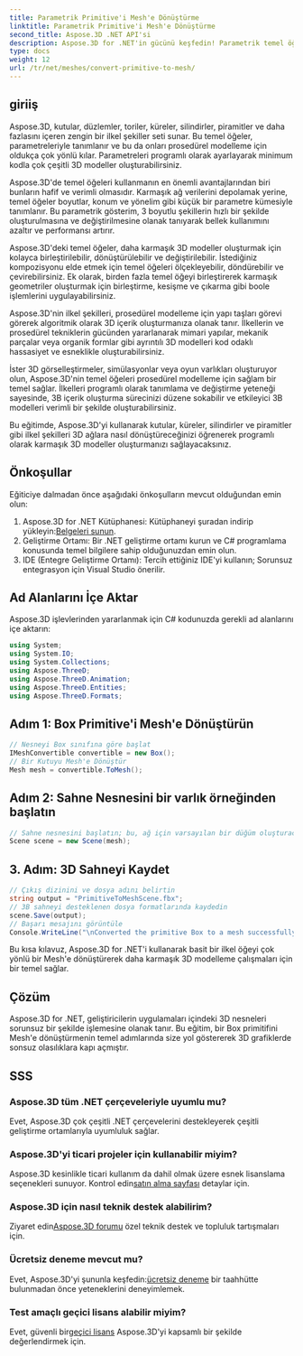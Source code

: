 ```yaml
---
title: Parametrik Primitive'i Mesh'e Dönüştürme
linktitle: Parametrik Primitive'i Mesh'e Dönüştürme
second_title: Aspose.3D .NET API'si
description: Aspose.3D for .NET'in gücünü keşfedin! Parametrik temel öğeleri zahmetsizce çok yönlü Mesh'e dönüştürün. 3D grafik oyununuzu bugün yükseltin.
type: docs
weight: 12
url: /tr/net/meshes/convert-primitive-to-mesh/
---
```

## giriiş

Aspose.3D, kutular, düzlemler, toriler, küreler, silindirler, piramitler ve daha fazlasını içeren zengin bir ilkel şekiller seti sunar. Bu temel öğeler, parametreleriyle tanımlanır ve bu da onları prosedürel modelleme için oldukça çok yönlü kılar. Parametreleri programlı olarak ayarlayarak minimum kodla çok çeşitli 3D modeller oluşturabilirsiniz.

Aspose.3D'de temel öğeleri kullanmanın en önemli avantajlarından biri bunların hafif ve verimli olmasıdır. Karmaşık ağ verilerini depolamak yerine, temel öğeler boyutlar, konum ve yönelim gibi küçük bir parametre kümesiyle tanımlanır. Bu parametrik gösterim, 3 boyutlu şekillerin hızlı bir şekilde oluşturulmasına ve değiştirilmesine olanak tanıyarak bellek kullanımını azaltır ve performansı artırır.

Aspose.3D'deki temel öğeler, daha karmaşık 3D modeller oluşturmak için kolayca birleştirilebilir, dönüştürülebilir ve değiştirilebilir. İstediğiniz kompozisyonu elde etmek için temel öğeleri ölçekleyebilir, döndürebilir ve çevirebilirsiniz. Ek olarak, birden fazla temel öğeyi birleştirerek karmaşık geometriler oluşturmak için birleştirme, kesişme ve çıkarma gibi boole işlemlerini uygulayabilirsiniz.

Aspose.3D'nin ilkel şekilleri, prosedürel modelleme için yapı taşları görevi görerek algoritmik olarak 3D içerik oluşturmanıza olanak tanır. İlkellerin ve prosedürel tekniklerin gücünden yararlanarak mimari yapılar, mekanik parçalar veya organik formlar gibi ayrıntılı 3D modelleri kod odaklı hassasiyet ve esneklikle oluşturabilirsiniz.

İster 3D görselleştirmeler, simülasyonlar veya oyun varlıkları oluşturuyor olun, Aspose.3D'nin temel öğeleri prosedürel modelleme için sağlam bir temel sağlar. İlkelleri programlı olarak tanımlama ve değiştirme yeteneği sayesinde, 3B içerik oluşturma sürecinizi düzene sokabilir ve etkileyici 3B modelleri verimli bir şekilde oluşturabilirsiniz.

Bu eğitimde, Aspose.3D'yi kullanarak kutular, küreler, silindirler ve piramitler gibi ilkel şekilleri 3D ağlara nasıl dönüştüreceğinizi öğrenerek programlı olarak karmaşık 3D modeller oluşturmanızı sağlayacaksınız.


## Önkoşullar
Eğiticiye dalmadan önce aşağıdaki önkoşulların mevcut olduğundan emin olun:
1.  Aspose.3D for .NET Kütüphanesi: Kütüphaneyi şuradan indirip yükleyin:[Belgeleri sunun](https://reference.aspose.com/3d/net/).
2. Geliştirme Ortamı: Bir .NET geliştirme ortamı kurun ve C# programlama konusunda temel bilgilere sahip olduğunuzdan emin olun.
3. IDE (Entegre Geliştirme Ortamı): Tercih ettiğiniz IDE'yi kullanın; Sorunsuz entegrasyon için Visual Studio önerilir.
## Ad Alanlarını İçe Aktar
Aspose.3D işlevlerinden yararlanmak için C# kodunuzda gerekli ad alanlarını içe aktarın:
```csharp
using System;
using System.IO;
using System.Collections;
using Aspose.ThreeD;
using Aspose.ThreeD.Animation;
using Aspose.ThreeD.Entities;
using Aspose.ThreeD.Formats;
```
## Adım 1: Box Primitive'i Mesh'e Dönüştürün
```csharp
// Nesneyi Box sınıfına göre başlat
IMeshConvertible convertible = new Box();
// Bir Kutuyu Mesh'e Dönüştür
Mesh mesh = convertible.ToMesh();
```
## Adım 2: Sahne Nesnesini bir varlık örneğinden başlatın
```csharp
// Sahne nesnesini başlatın; bu, ağ için varsayılan bir düğüm oluşturacaktır
Scene scene = new Scene(mesh);
```
## 3. Adım: 3D Sahneyi Kaydet
```csharp
// Çıkış dizinini ve dosya adını belirtin
string output = "PrimitiveToMeshScene.fbx";
// 3B sahneyi desteklenen dosya formatlarında kaydedin
scene.Save(output);
// Başarı mesajını görüntüle
Console.WriteLine("\nConverted the primitive Box to a mesh successfully.\nFile saved at " + output);
```
Bu kısa kılavuz, Aspose.3D for .NET'i kullanarak basit bir ilkel öğeyi çok yönlü bir Mesh'e dönüştürerek daha karmaşık 3D modelleme çalışmaları için bir temel sağlar.
## Çözüm
Aspose.3D for .NET, geliştiricilerin uygulamaları içindeki 3D nesneleri sorunsuz bir şekilde işlemesine olanak tanır. Bu eğitim, bir Box primitifini Mesh'e dönüştürmenin temel adımlarında size yol göstererek 3D grafiklerde sonsuz olasılıklara kapı açmıştır.
## SSS
### Aspose.3D tüm .NET çerçeveleriyle uyumlu mu?
Evet, Aspose.3D çok çeşitli .NET çerçevelerini destekleyerek çeşitli geliştirme ortamlarıyla uyumluluk sağlar.
### Aspose.3D'yi ticari projeler için kullanabilir miyim?
 Aspose.3D kesinlikle ticari kullanım da dahil olmak üzere esnek lisanslama seçenekleri sunuyor. Kontrol edin[satın alma sayfası](https://purchase.aspose.com/buy) detaylar için.
### Aspose.3D için nasıl teknik destek alabilirim?
 Ziyaret edin[Aspose.3D forumu](https://forum.aspose.com/c/3d/18) özel teknik destek ve topluluk tartışmaları için.
### Ücretsiz deneme mevcut mu?
 Evet, Aspose.3D'yi şununla keşfedin:[ücretsiz deneme](https://releases.aspose.com/) bir taahhütte bulunmadan önce yeteneklerini deneyimlemek.
### Test amaçlı geçici lisans alabilir miyim?
 Evet, güvenli bir[geçici lisans](https://purchase.aspose.com/temporary-license/) Aspose.3D'yi kapsamlı bir şekilde değerlendirmek için.